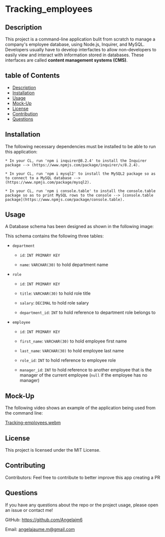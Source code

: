 # Tracking_employees

## Description

This project is a command-line application bulit from scratch to manage a company's employee database, using Node.js, Inquirer, and MySQL. Developers usually have to develop interfactes to allow non-developers to easily view and interact with information stored in databases. These interfaces are called **content management systems (CMS)**.

## table of Contents
- [Description](#Description)
- [Installation](#Installation)
- [Usage](#Usage)
- [Mock-Up](#Mock-Up)
- [License](#License)
- [Contribution](#Contributing)
- [Questions](#Questions)


## Installation
The following necessary dependencies must be installed to be able to run this application:


    * In your CL, run 'npm i inquirer@8.2.4' to install the Inquirer package --> (https://www.npmjs.com/package/inquirer/v/8.2.4).

    * In your CL, run 'npm i mysql2' to install the MySQL2 package so as to connect to a MySQL database --> (https://www.npmjs.com/package/mysql2).

    * In your CL, run 'npm i console.table' to install the console.table package so as to print MySQL rows to the console --> [console.table package](https://www.npmjs.com/package/console.table).


## Usage
A Database schema has been designed as shown in the following image:



This schema contains the following three tables:

* `department`

    * `id`: `INT PRIMARY KEY`

    * `name`: `VARCHAR(30)` to hold department name

* `role`

    * `id`: `INT PRIMARY KEY`

    * `title`: `VARCHAR(30)` to hold role title

    * `salary`: `DECIMAL` to hold role salary

    * `department_id`: `INT` to hold reference to department role belongs to

* `employee`

    * `id`: `INT PRIMARY KEY`

    * `first_name`: `VARCHAR(30)` to hold employee first name

    * `last_name`: `VARCHAR(30)` to hold employee last name

    * `role_id`: `INT` to hold reference to employee role

    * `manager_id`: `INT` to hold reference to another employee that is the manager of the current employee (`null` if the employee has no manager)

## Mock-Up
The following video shows an example of the application being used from the command line:



[Tracking-employees.webm](https://user-images.githubusercontent.com/109991922/218636621-f4dd780e-4747-44d3-85ea-516eb9deb105.webm)




## License
This project is licensed under the MIT License. 


## Contributing
Contributors: Feel free to contribute to better improve this app creating a PR


## Questions
If you have any questions about the repo or the project usage, please open an issue or contact me!

GitHub: https://github.com/Angelajm6

Email: angelajaume.m@gmail.com
